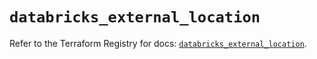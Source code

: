 # `databricks_external_location`

Refer to the Terraform Registry for docs: [`databricks_external_location`](https://registry.terraform.io/providers/databricks/databricks/1.44.0/docs/resources/external_location).
